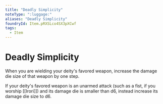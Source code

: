 ```yaml
---
title: "Deadly Simplicity"
noteType: ":luggage:"
aliases: "Deadly Simplicity"
foundryId: Item.pRXSLco4SX3pXCwf
tags:
  - Item
---
```


# Deadly Simplicity

When you are wielding your deity's favored weapon, increase the damage die size of that weapon by one step.

If your deity's favored weapon is an unarmed attack (such as a fist, if you worship [[Irori]]) and its damage die is smaller than d6, instead increase its damage die size to d6.
